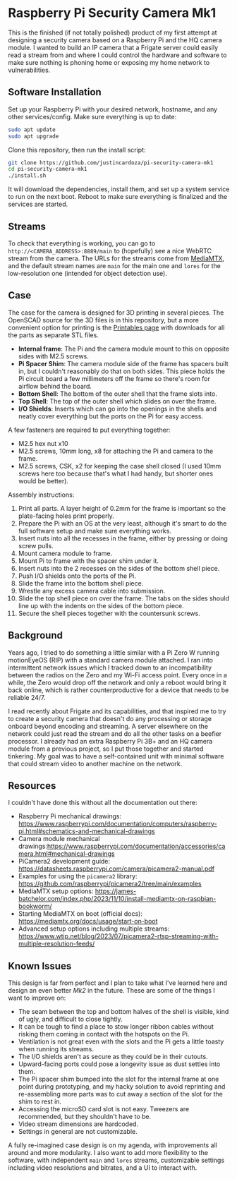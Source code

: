 # Raspberry Pi Security Camera Mk1

This is the finished (if not totally polished) product of my first attempt at designing a security camera based on a Raspberry Pi and the HQ camera module. I wanted to build an IP camera that a Frigate server could easily read a stream from and where I could control the hardware and software to make sure nothing is phoning home or exposing my home network to vulnerabilities.

## Software Installation

Set up your Raspberry Pi with your desired network, hostname, and any other services/config. Make sure everything is up to date:

```sh
sudo apt update
sudo apt upgrade
```

Clone this repository, then run the install script:

```sh
git clone https://github.com/justincardoza/pi-security-camera-mk1
cd pi-security-camera-mk1
./install.sh
```

It will download the dependencies, install them, and set up a system service to run on the next boot. Reboot to make sure everything is finalized and the services are started.

## Streams

To check that everything is working, you can go to `http://<CAMERA_ADDRESS>:8889/main` to (hopefully) see a nice WebRTC stream from the camera. The URLs for the streams come from [MediaMTX](https://mediamtx.org/docs/usage/read), and the default stream names are `main` for the main one and `lores` for the low-resolution one (intended for object detection use).

## Case

The case for the camera is designed for 3D printing in several pieces. The OpenSCAD source for the 3D files is in this repository, but a more convenient option for printing is the [Printables page](https://www.printables.com/model/1424686-raspberry-pi-hq-security-camera-mk1) with downloads for all the parts as separate STL files.

- **Internal frame**: The Pi and the camera module mount to this on opposite sides with M2.5 screws.
- **Pi Spacer Shim**: The camera module side of the frame has spacers built in, but I couldn't reasonably do that on both sides. This piece holds the Pi circuit board a few millimeters off the frame so there's room for airflow behind the board.
- **Bottom Shell**: The bottom of the outer shell that the frame slots into.
- **Top Shell**: The top of the outer shell which slides on over the frame.
- **I/O Shields**: Inserts which can go into the openings in the shells and neatly cover everything but the ports on the Pi for easy access.

A few fasteners are required to put everything together:

- M2.5 hex nut x10
- M2.5 screws, 10mm long, x8 for attaching the Pi and camera to the frame.
- M2.5 screws, CSK, x2 for keeping the case shell closed (I used 10mm screws here too because that's what I had handy, but shorter ones would be better).

Assembly instructions:

1. Print all parts. A layer height of 0.2mm for the frame is important so the plate-facing holes print properly.
2. Prepare the Pi with an OS at the very least, although it's smart to do the full software setup and make sure everything works.
3. Insert nuts into all the recesses in the frame, either by pressing or doing screw pulls.
4. Mount camera module to frame.
5. Mount Pi to frame with the spacer shim under it.
6. Insert nuts into the 2 recesses on the sides of the bottom shell piece.
7. Push I/O shields onto the ports of the Pi.
8. Slide the frame into the bottom shell piece.
9. Wrestle any excess camera cable into submission.
10. Slide the top shell piece on over the frame. The tabs on the sides should line up with the indents on the sides of the bottom piece.
11. Secure the shell pieces together with the countersunk screws.

## Background

Years ago, I tried to do something a little similar with a Pi Zero W running motionEyeOS (RIP) with a standard camera module attached. I ran into intermittent network issues which I tracked down to an incompatibility between the radios on the Zero and my Wi-Fi access point. Every once in a while, the Zero would drop off the network and only a reboot would bring it back online, which is rather counterproductive for a device that needs to be reliable 24/7.

I read recently about Frigate and its capabilities, and that inspired me to try to create a security camera that doesn't do any processing or storage onboard beyond encoding and streaming. A server elsewhere on the network could just read the stream and do all the other tasks on a beefier processor. I already had an extra Raspberry Pi 3B+ and an HQ camera module from a previous project, so I put those together and started tinkering. My goal was to have a self-contained unit with minimal software that could stream video to another machine on the network.

## Resources

I couldn't have done this without all the documentation out there:

- Raspberry Pi mechanical drawings: https://www.raspberrypi.com/documentation/computers/raspberry-pi.html#schematics-and-mechanical-drawings
- Camera module mechanical drawings:https://www.raspberrypi.com/documentation/accessories/camera.html#mechanical-drawings
- PiCamera2 development guide: https://datasheets.raspberrypi.com/camera/picamera2-manual.pdf
- Examples for using the `picamera2` library: https://github.com/raspberrypi/picamera2/tree/main/examples
- MediaMTX setup options: https://james-batchelor.com/index.php/2023/11/10/install-mediamtx-on-raspbian-bookworm/
- Starting MediaMTX on boot (official docs): https://mediamtx.org/docs/usage/start-on-boot
- Advanced setup options including multiple streams: https://www.wtip.net/blog/2023/07/picamera2-rtsp-streaming-with-multiple-resolution-feeds/

## Known Issues

This design is far from perfect and I plan to take what I've learned here and design an even better _Mk2_ in the future. These are some of the things I want to improve on:

- The seam between the top and bottom halves of the shell is visible, kind of ugly, and difficult to close tightly.
- It can be tough to find a place to stow longer ribbon cables without risking them coming in contact with the hotspots on the Pi.
- Ventilation is not great even with the slots and the Pi gets a little toasty when running its streams.
- The I/O shields aren't as secure as they could be in their cutouts.
- Upward-facing ports could pose a longevity issue as dust settles into them.
- The Pi spacer shim bumped into the slot for the internal frame at one point during prototyping, and my hacky solution to avoid reprinting and re-assembling more parts was to cut away a section of the slot for the shim to rest in.
- Accessing the microSD card slot is not easy. Tweezers are recommended, but they shouldn't have to be.
- Video stream dimensions are hardcoded.
- Settings in general are not customizable.

A fully re-imagined case design is on my agenda, with improvements all around and more modularity. I also want to add more flexibility to the software, with independent `main` and `lores` streams, customizable settings including video resolutions and bitrates, and a UI to interact with.
